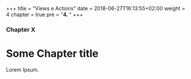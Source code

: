 +++
title = "Views e Actions"
date = 2018-06-27T16:13:55+02:00
weight = 4
chapter = true
pre = "<b>4. </b>"
+++

### Chapter X

# Some Chapter title

Lorem Ipsum.